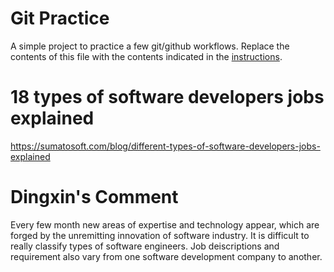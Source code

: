 # Git Practice
A simple project to practice a few git/github workflows.  Replace the contents of this file with the contents indicated in the [instructions](./instructions.md).

# 18 types of software developers jobs explained
https://sumatosoft.com/blog/different-types-of-software-developers-jobs-explained

# Dingxin's Comment
Every few month new areas of expertise and technology appear, which are forged by the unremitting innovation of software industry. It is difficult to really classify types of software engineers. Job deiscriptions and requirement also vary from one software development company to another.
